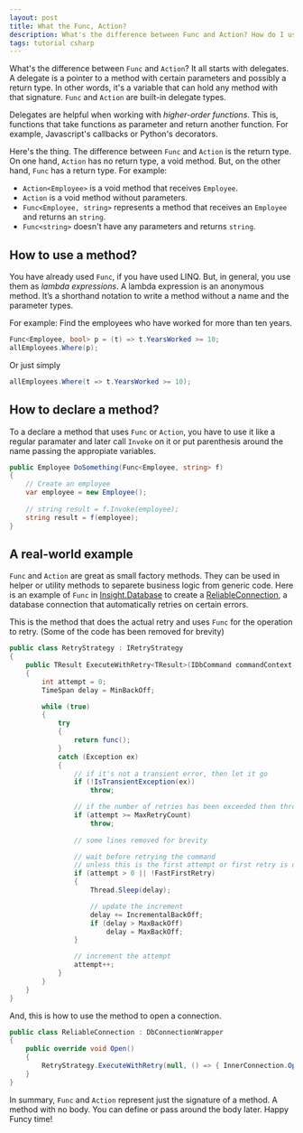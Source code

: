 ```yaml
---
layout: post
title: What the Func, Action?
description: What's the difference between Func and Action? How do I use them? This is a frequently asked question and a tricky subject. Here it is another take.
tags: tutorial csharp
---
```


What's the difference between `Func` and `Action`? It all starts with delegates. A delegate is a pointer to a method with certain parameters and possibly a return type. In other words, it's a variable that can hold any method with that signature. `Func` and `Action` are built-in delegate types.

Delegates are helpful when working with _higher-order functions_. This is, functions that take functions as parameter and return another function. For example, Javascript's callbacks or Python's decorators.

Here's the thing. The difference between `Func` and `Action` is the return type. On one hand, `Action` has no return type, a void method. But, on the other hand, `Func` has a return type. For example:

* `Action<Employee>` is a void method that receives `Employee`.
* `Action` is a void method without parameters.
* `Func<Employee, string>` represents a method that receives an `Employee` and returns an `string`.
* `Func<string>` doesn't have any parameters and returns `string`.

## How to use a method?

You have already used `Func`, if you have used LINQ. But, in general, you use them as _lambda expressions_. A lambda expression is an anonymous method. It’s a shorthand notation to write a method without a name and the parameter types.

For example: Find the employees who have worked for more than ten years.

```csharp
Func<Employee, bool> p = (t) => t.YearsWorked >= 10;
allEmployees.Where(p);
```
Or just simply

```csharp
allEmployees.Where(t => t.YearsWorked >= 10);
```

## How to declare a method?

To a declare a method that uses `Func` or `Action`, you have to use it like a regular paramater and later call `Invoke` on it or put parenthesis around the name passing the appropiate variables.

```csharp
public Employee DoSomething(Func<Employee, string> f)
{
    // Create an employee
    var employee = new Employee();
    
    // string result = f.Invoke(employee);
    string result = f(employee);
}
```

## A real-world example

`Func` and `Action` are great as small factory methods. They can be used in helper or utility methods to separete business logic from generic code. Here is an example of `Func` in [Insight.Database](https://github.com/jonwagner/Insight.Database) to create a [ReliableConnection](https://github.com/jonwagner/Insight.Database/wiki/ReliableConnection-and-Cloud-Databases), a database connection that automatically retries on certain errors.

This is the method that does the actual retry and uses `Func` for the operation to retry. (Some of the code has been removed for brevity)

```csharp
public class RetryStrategy : IRetryStrategy
{
    public TResult ExecuteWithRetry<TResult>(IDbCommand commandContext, Func<TResult> func)
    {
        int attempt = 0;
        TimeSpan delay = MinBackOff;

        while (true)
        {
            try
            {
                return func();
            }
            catch (Exception ex)
            {
                // if it's not a transient error, then let it go
                if (!IsTransientException(ex))
                    throw;

                // if the number of retries has been exceeded then throw
                if (attempt >= MaxRetryCount)
                    throw;
                    
                // some lines removed for brevity

                // wait before retrying the command
                // unless this is the first attempt or first retry is disabled
                if (attempt > 0 || !FastFirstRetry)
                {
                    Thread.Sleep(delay);

                    // update the increment
                    delay += IncrementalBackOff;
                    if (delay > MaxBackOff)
                        delay = MaxBackOff;
                }

                // increment the attempt
                attempt++;
            }
        }
    }
}
```

And, this is how to use the method to open a connection.

```csharp
public class ReliableConnection : DbConnectionWrapper
{
    public override void Open()
    {
        RetryStrategy.ExecuteWithRetry(null, () => { InnerConnection.Open(); return true; });
    }
}
```

In summary, `Func` and `Action` represent just the signature of a method. A method with no body. You can define or pass around the body later. Happy Funcy time!



